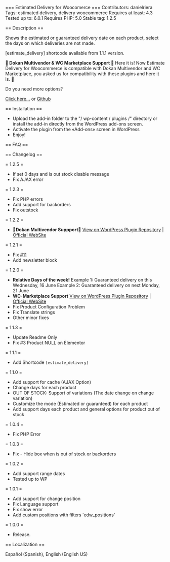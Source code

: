 === Estimated Delivery for Woocomerce ===
Contributors: danielriera
Tags: estimated delivery, delivery woocommerce
Requires at least: 4.3
Tested up to: 6.0.1
Requires PHP: 5.0
Stable tag: 1.2.5
 
== Description ==

Shows the estimated or guaranteed delivery date on each product, select the days on which deliveries are not made.

[estimate_delivery] shortcode available from 1.1.1 version.

**🎉 Dokan Multivendor & WC Marketplace Support 🎉**
Here it is! Now Estimate Delivery for Woocommerce is compatible with Dokan Multivendor and WC Marketplace, you asked us for compatibility with these plugins and here it is. 🤪

Do you need more options?

[Click here...](https://wordpress.org/support/plugin/estimated-delivery-for-woocommerce/) or [Github](https://github.com/DanielRiera/estimated-delivery-woocommerce/issues)

== Installation ==

* Upload the add-in folder to the "/ wp-content / plugins /" directory or install the add-in directly from the WordPress add-ons screen.
* Activate the plugin from the «Add-ons» screen in WordPress
* Enjoy!
 
== FAQ ==


 
== Changelog ==

= 1.2.5 =
* If set 0 days and is out stock disable message
* Fix AJAX error

= 1.2.3 =
* Fix PHP errors
* Add support for backorders
* Fix outstock

= 1.2.2 =
* 🎉**Dokan Multivendor Suppport**🎉 [View on WordPress Plugin Repository](https://es.wordpress.org/plugins/dokan-lite/) | [Official WebSite](https://wedevs.com/dokan)

= 1.2.1 =
* Fix [#11](https://github.com/DanielRiera/estimated-delivery-woocommerce/issues/11)
* Add newsletter block

= 1.2.0 =
* **Relative Days of the week!** 
Example 1: Guaranteed delivery on this Wednesday, 16 June
Example 2: Guaranteed delivery on next Monday, 21 June
* **WC-Marketplace Support** [View on WordPress Plugin Repository](https://wordpress.org/plugins/dc-woocommerce-multi-vendor/) | [Official WebSite](https://wc-marketplace.com/)
* Fix Product Configuration Problem
* Fix Translate strings
* Other minor fixes

= 1.1.3 =
* Update Readme Only
* Fix #3 Product NULL on Elementor

= 1.1.1 =
* Add Shortcode ```[estimate_delivery]```

= 1.1.0 =
* Add support for cache (AJAX Option)
* Change days for each product
* OUT OF STOCK: Support of variations (The date change on change variation)
* Customize the mode (Estimated or guaranteed) for each product
* Add support days each product and general options for product out of stock

= 1.0.4 =
* Fix PHP Error

= 1.0.3 =
* Fix - Hide box when is out of stock or backorders

= 1.0.2 =
* Add support range dates
* Tested up to WP

= 1.0.1 =
* Add support for change position
* Fix Language support
* Fix show error
* Add custom positions with filters 'edw_positions'

= 1.0.0 =
* Release.

== Localization ==

Español (Spanish), English (English US)

